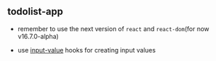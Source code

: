 ## todolist-app

- remember to use the next version of `react` and `react-dom`(for now v16.7.0-alpha)

- use [input-value](https://github.com/rehooks/input-value) hooks for creating input values
